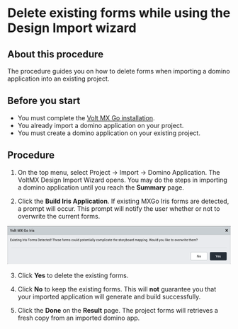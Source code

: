 # Delete existing forms while using the Design Import wizard

## About this procedure

The procedure guides you on how to delete forms when importing a domino application into an existing project.

## Before you start

- You must complete the [Volt MX Go installation](../tutorials/installation.md).
- You already import a domino application on your project.
- You must create a domino application on your existing project.


## Procedure

1. On the top menu, select Project → Import → Domino Application. The VoltMX Design Import Wizard opens. You may do the steps in importing a domino application until you reach the  **Summary** page.

2. Click the **Build Iris Application**. If existing MXGo Iris forms are detected, a prompt will occur. This prompt will notify the user whether or not to overwrite the current forms.

 ![Screenshot](../assets/images/dideleteform.png)

3. Click **Yes** to delete the existing forms. 

4. Click **No** to keep the existing forms. This will **not** guarantee you that your imported application will generate and build successfully.

5. Click the **Done** on the **Result** page. The project forms will retrieves a fresh copy from an imported domino app.

